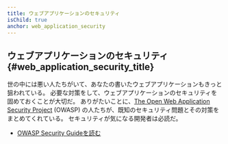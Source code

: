 ```yaml
---
title: ウェブアプリケーションのセキュリティ
isChild: true
anchor: web_application_security
---
```


## ウェブアプリケーションのセキュリティ {#web_application_security_title}

世の中には悪い人たちがいて、あなたの書いたウェブアプリケーションもきっと狙われている。
必要な対策をして、ウェブアプリケーションのセキュリティを固めておくことが大切だ。
ありがたいことに、[The Open Web Application Security Project][1] (OWASP)
の人たちが、既知のセキュリティ問題とその対策をまとめてくれている。
セキュリティが気になる開発者は必読だ。

* [OWASP Security Guideを読む][2]

[1]: https://www.owasp.org/
[2]: https://www.owasp.org/index.php/Guide_Table_of_Contents
